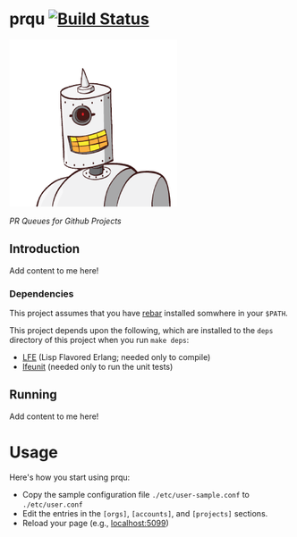 # prqu [![Build Status](https://travis-ci.org/lfe/prqu.png?branch=master)](https://travis-ci.org/lfe/prqu)

<img src="resources/public/images/prqu.png"/>

*PR Queues for Github Projects*

## Introduction

Add content to me here!


### Dependencies

This project assumes that you have [rebar]() installed somwhere in your
``$PATH``.

This project depends upon the following, which are installed to the ``deps``
directory of this project when you run ``make deps``:

* [LFE]() (Lisp Flavored Erlang; needed only to compile)
* [lfeunit]() (needed only to run the unit tests)


## Running

Add content to me here!


Usage
=====

Here's how you start using prqu:

* Copy the sample configuration file ``./etc/user-sample.conf`` to
  ``./etc/user.conf``
* Edit the entries in the ``[orgs]``, ``[accounts]``, and ``[projects]``
  sections.
* Reload your page (e.g.,
  <a href="http://localhost:5099/">localhost:5099</a>)

